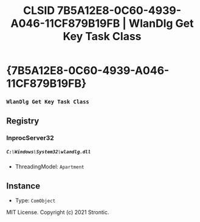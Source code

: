 ﻿---
title: "CLSID 7B5A12E8-0C60-4939-A046-11CF879B19FB | WlanDlg Get Key Task Class"
excerpt: What is COM-Object CLSID 7B5A12E8-0C60-4939-A046-11CF879B19FB?
---

# {7B5A12E8-0C60-4939-A046-11CF879B19FB}

### `WlanDlg Get Key Task Class`

## Registry


### InprocServer32

##### `C:\Windows\System32\wlandlg.dll`
* ThreadingModel: `Apartment`

## Instance

* Type: `ComObject`

MIT License. Copyright (c) 2021 Strontic.



